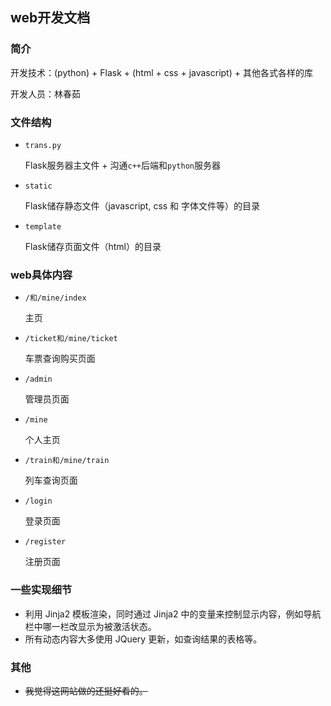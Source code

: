 ## web开发文档

### 简介

开发技术：(python) + Flask + (html + css + javascript) + 其他各式各样的库

开发人员：林春茹

### 文件结构

- `trans.py`

  Flask服务器主文件 + 沟通`c++`后端和`python`服务器

- `static`

  Flask储存静态文件（javascript, css 和 字体文件等）的目录

- `template`

  Flask储存页面文件（html）的目录

### web具体内容

- `/和/mine/index`

  主页

- `/ticket和/mine/ticket`

  车票查询购买页面

- `/admin`

  管理员页面

- `/mine`

  个人主页

- `/train和/mine/train`

  列车查询页面

- `/login`

  登录页面

- `/register`

  注册页面

### 一些实现细节

- 利用 Jinja2 模板渲染，同时通过 Jinja2 中的变量来控制显示内容，例如导航栏中哪一栏改显示为被激活状态。
- 所有动态内容大多使用 JQuery 更新，如查询结果的表格等。

### 其他

- ~~我觉得这网站做的还挺好看的。~~